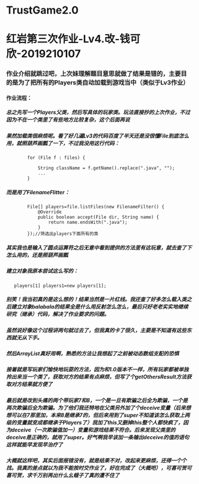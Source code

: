 # TrustGame2.0
# 红岩第三次作业-Lv4.改-钱可欣-2019210107
### 作业介绍就跳过吧，上次妹理解题目意思就做了结果是错的，主要目的是为了把所有的Players类自动加载到游戏当中（类似于Lv3作业）
#### 作业流程：
##### 总之先写一个Players父类，然后写具体的玩家类。玩法直接抄的上次作业，不过因为不在一个类里了有些地方比较复杂，这个后面再说
##### 果然加载类很麻烦呢。看了好几遍Lv3的代码百度了半天还是没很懂File到底怎么用，就照葫芦画瓢了一下，不过我没用这行代码：
```
        for (File f : files) {

            String className = f.getName().replace(".java", "");
            ...
        }
```
##### 而是用了FilenameFlitter：
```
        File[] players=file.listFiles(new FilenameFilter() {
            @Override
            public boolean accept(File dir, String name) {
                return name.endsWith(".java");
            }
        });//筛选出players下面所有的类
```
##### 其实我也是输入了圆点运算符之后无意中看到提供的方法里有这玩意，就去查了下怎么用的，还是照葫芦画瓢
##### 建立对象我原本尝试这么写的：
```
   players[1] players1=new players[1];
```
##### 别笑！我当初真的是这么想的！结果当然是一片红线。我还查了好多怎么载入类之后建立对象balabala的结果全是什么用反射怎么怎么，最后只好老老实实地继续研究（继承）代码，解决了作业要求的问题。
##### 虽然说好像这个过程讲两句就过去了，但我真的卡了很久，主要是不知道有这些东西就无从下手。
##### 然后ArrayList真好用啊，熟悉的方法让我想起了之前被动态数组支配的恐惧
##### 接着就是写玩家们愉快地玩耍的方法，因为和1.0版本不一样，所有玩家都被单独拎出来当一个类了，获取对方的结果有点麻烦，但写了个getOthersResult方法获取对方结果就方便了
##### 最后就是改到头痛的两个带玩家7和8，一个是一旦有欺骗之后全为欺骗，一个是两次欺骗后全为欺骗。为了他们我还特地在父类另外加了个deceive变量（后来想想可以在7那里加，本来8是继承7的，但后来用到了super不知道该怎么获取上两级的变量就变成都继承于Players了）我加了this又删掉this整个人都快疯了，因为deceive（一次欺骗值加一）变量和游戏结果不符合。后来发现父类里的deceive是正确的，就用了super。好气啊我早该加一条输出deceive的值的语句这样就能早发现早治疗了
##### 大概就这样吧，其实后面报错没有，就是结果不对，改起来更麻烦，还得一个个找。我真的差点就以为我不能按时交作业了，好在完成了（大概吧），可喜可贺可喜可贺，求千万别再出什么幺蛾子了真的遭不住了
